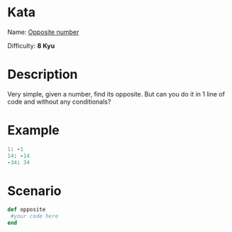 # Kata
Name: [Opposite number](https://www.codewars.com/kata/opposite-number)

Difficulty: **8 Kyu**

# Description
Very simple, given a number, find its opposite. But can you do it in 1 line of code and without any conditionals?

# Example
```ruby
1: -1
14: -14
-34: 34
```

# Scenario
```ruby
def opposite
 #your code here
end
```